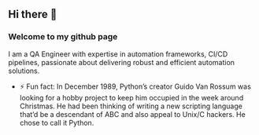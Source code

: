 ## Hi there 👋
### Welcome to my github page
I am a QA Engineer with expertise in automation frameworks, CI/CD pipelines, passionate about delivering robust and efficient automation solutions.
- ⚡ Fun fact: In December 1989, Python’s creator Guido Van Rossum was looking for a hobby project to keep him occupied in the week around Christmas. He had been thinking of writing a new scripting language that’d be a descendant of ABC and also appeal to Unix/C hackers. He chose to call it Python.

<!--
**AlphaAmbush/AlphaAmbush** is a ✨ _special_ ✨ repository because its `README.md` (this file) appears on your GitHub profile.

Here are some ideas to get you started:

- 🔭 I’m currently working on ...
- 🌱 I’m currently learning ...
- 👯 I’m looking to collaborate on ...
- 🤔 I’m looking for help with ...
- 💬 Ask me about ...
- 📫 How to reach me: ...
- 😄 Pronouns: ...
- ⚡ Fun fact: ...
-->
